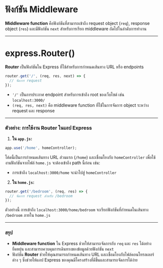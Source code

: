 
# ฟังก์ชัน Middleware

**Middleware function** คือฟังก์ชันที่สามารถเข้าถึง request object (`req`), response object (`res`) และมีฟังก์ชัน `next` สำหรับการเรียก middleware ถัดไปในลำดับการทำงาน

---

# express.Router()

**Router** เป็นฟังก์ชันใน Express ที่ใช้สำหรับการกำหนดเส้นทาง URL หรือ endpoints

```javascript
router.get('/', (req, res, next) => {
  // จัดการ request
});
```

- `'/'` เป็นการประกาศ endpoint สำหรับการเข้าถึง root ของเว็บไซต์ เช่น `localhost:3000/`
- `(req, res, next)` คือ middleware function ที่ใช้ในการจัดการ object ระหว่าง request และ response

---

### ตัวอย่าง: การใช้งาน Router ในแอป Express

1. **ใน `app.js`:**

```javascript
app.use('/home', homeController);
```

โค้ดนี้เป็นการกำหนดเส้นทาง URL ส่วนแรก (`/home`) และเชื่อมโยงกับ `homeController` เพื่อใช้งานฟังก์ชันจากไฟล์ `home.js` จะต้องเข้าถึง path นี้ก่อน เช่น:

- การเข้าถึง `localhost:3000/home` จะนำไปสู่ `homeController`

2. **ใน `home.js`:**

```javascript
router.get('/bedroom', (req, res) => {
  // จัดการ request สำหรับ /bedroom
});
```

ตัวอย่างนี้ การเข้าถึง `localhost:3000/home/bedroom` จะเรียกฟังก์ชันที่กำหนดในเส้นทาง `/bedroom` ภายใน `home.js`

---

### สรุป

- **Middleware function** ใน Express ช่วยให้สามารถจัดการกับ `req` และ `res` ได้อย่างยืดหยุ่น และสามารถควบคุมการเดินทางของข้อมูลด้วยฟังก์ชัน `next`
- ฟังก์ชัน **Router** ช่วยให้คุณสามารถกำหนดเส้นทาง URL และเชื่อมโยงกับไฟล์คอนโทรลเลอร์ต่าง ๆ ซึ่งช่วยให้แอป Express ของคุณมีโครงสร้างที่ดีขึ้นและสามารถจัดการได้ง่าย
